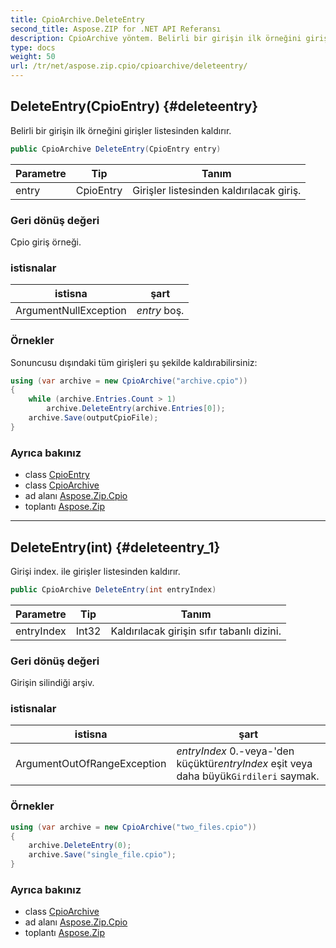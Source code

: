 ```yaml
---
title: CpioArchive.DeleteEntry
second_title: Aspose.ZIP for .NET API Referansı
description: CpioArchive yöntem. Belirli bir girişin ilk örneğini girişler listesinden kaldırır.
type: docs
weight: 50
url: /tr/net/aspose.zip.cpio/cpioarchive/deleteentry/
---
```

## DeleteEntry(CpioEntry) {#deleteentry}

Belirli bir girişin ilk örneğini girişler listesinden kaldırır.

```csharp
public CpioArchive DeleteEntry(CpioEntry entry)
```

| Parametre | Tip | Tanım |
| --- | --- | --- |
| entry | CpioEntry | Girişler listesinden kaldırılacak giriş. |

### Geri dönüş değeri

Cpio giriş örneği.

### istisnalar

| istisna | şart |
| --- | --- |
| ArgumentNullException | *entry* boş. |

### Örnekler

Sonuncusu dışındaki tüm girişleri şu şekilde kaldırabilirsiniz:

```csharp
using (var archive = new CpioArchive("archive.cpio"))
{
    while (archive.Entries.Count > 1)
        archive.DeleteEntry(archive.Entries[0]);
    archive.Save(outputCpioFile);
}
```

### Ayrıca bakınız

* class [CpioEntry](../../cpioentry/)
* class [CpioArchive](../)
* ad alanı [Aspose.Zip.Cpio](../../cpioarchive/)
* toplantı [Aspose.Zip](../../../)

---

## DeleteEntry(int) {#deleteentry_1}

Girişi index. ile girişler listesinden kaldırır.

```csharp
public CpioArchive DeleteEntry(int entryIndex)
```

| Parametre | Tip | Tanım |
| --- | --- | --- |
| entryIndex | Int32 | Kaldırılacak girişin sıfır tabanlı dizini. |

### Geri dönüş değeri

Girişin silindiği arşiv.

### istisnalar

| istisna | şart |
| --- | --- |
| ArgumentOutOfRangeException | *entryIndex* 0.-veya-'den küçüktür*entryIndex* eşit veya daha büyük`Girdileri` saymak. |

### Örnekler

```csharp
using (var archive = new CpioArchive("two_files.cpio"))
{
    archive.DeleteEntry(0);
    archive.Save("single_file.cpio");
}
```

### Ayrıca bakınız

* class [CpioArchive](../)
* ad alanı [Aspose.Zip.Cpio](../../cpioarchive/)
* toplantı [Aspose.Zip](../../../)


